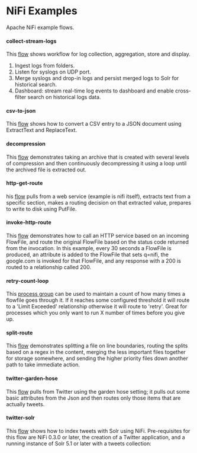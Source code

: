 NiFi Examples
=================

Apache NiFi example flows.

#### collect-stream-logs

This [flow](./collect-stream-logs/) shows workflow for log collection, aggregation, store and display. 

1. Ingest logs from folders.
2. Listen for syslogs on UDP port.
3. Merge syslogs and drop-in logs and persist merged logs to Solr for historical search. 
4. Dashboard: stream real-time log events to dashboard and enable cross-filter search on historical logs data.

#### csv-to-json

This [flow](./csv-to-json/) shows how to convert a CSV entry to a JSON document using ExtractText and ReplaceText.

#### decompression

This [flow](./decompression/) demonstrates taking an archive that is created with several levels of compression and then continuously 
decompressing it using a loop until the archived file is extracted out.

#### http-get-route

his [flow](./http-get-route/) pulls from a web service (example is nifi itself), extracts text from a specific section, makes a routing decision 
on that extracted value, prepares to write to disk using PutFile.

#### invoke-http-route

This [flow](./invoke-http-route/) demonstrates how to call an HTTP service based on an incoming FlowFile, and route the original FlowFile 
based on the status code returned from the invocation. In this example, every 30 seconds a FlowFile is produced, 
an attribute is added to the FlowFile that sets q=nifi, the google.com is invoked for that FlowFile, and any response 
with a 200 is routed to a relationship called 200.

#### retry-count-loop

This [process group](./retry-count-loop/) can be used to maintain a count of how many times a flowfile goes through it. If it reaches some 
configured threshold it will route to a 'Limit Exceeded' relationship otherwise it will route to 'retry'. 
Great for processes which you only want to run X number of times before you give up.

#### split-route

This [flow](./split-route/) demonstrates splitting a file on line boundaries, routing the splits based on a regex in the content, 
merging the less important files together for storage somewhere, and sending the higher priority files down 
another path to take immediate action.

#### twitter-garden-hose

This [flow](./twitter-garden-hose/) pulls from Twitter using the garden hose setting; it pulls out some basic attributes from the Json and 
then routes only those items that are actually tweets.

#### twitter-solr

This [flow](./twitter-solr/) shows how to index tweets with Solr using NiFi. Pre-requisites for this flow are NiFi 0.3.0 or later, 
the creation of a Twitter application, and a running instance of Solr 5.1 or later with a tweets collection: